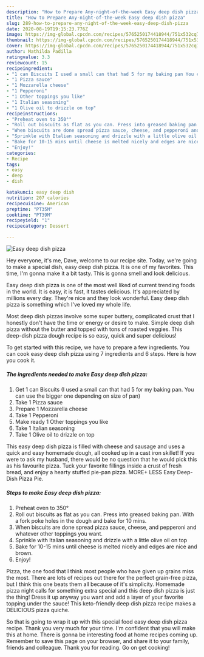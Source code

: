 ```yaml
---
description: "How to Prepare Any-night-of-the-week Easy deep dish pizza"
title: "How to Prepare Any-night-of-the-week Easy deep dish pizza"
slug: 289-how-to-prepare-any-night-of-the-week-easy-deep-dish-pizza
date: 2020-08-19T19:15:23.776Z
image: https://img-global.cpcdn.com/recipes/5765250174418944/751x532cq70/easy-deep-dish-pizza-recipe-main-photo.jpg
thumbnail: https://img-global.cpcdn.com/recipes/5765250174418944/751x532cq70/easy-deep-dish-pizza-recipe-main-photo.jpg
cover: https://img-global.cpcdn.com/recipes/5765250174418944/751x532cq70/easy-deep-dish-pizza-recipe-main-photo.jpg
author: Mathilda Padilla
ratingvalue: 3.3
reviewcount: 15
recipeingredient:
- "1 can Biscuits I used a small can that had 5 for my baking pan You can use the bigger one depending on size of pan"
- "1 Pizza sauce"
- "1 Mozzarella cheese"
- "1 Pepperoni"
- "1 Other toppings you like"
- "1 Italian seasoning"
- "1 Olive oil to drizzle on top"
recipeinstructions:
- "Preheat oven to 350°"
- "Roll out biscuits as flat as you can. Press into greased baking pan. With a fork poke holes in the dough and bake for 10 mins."
- "When biscuits are done spread pizza sauce, cheese, and pepperoni and whatever other toppings you want."
- "Sprinkle with Italian seasoning and drizzle with a little olive oil on top"
- "Bake for 10-15 mins until cheese is melted nicely and edges are nice and brown."
- "Enjoy!"
categories:
- Recipe
tags:
- easy
- deep
- dish

katakunci: easy deep dish 
nutrition: 207 calories
recipecuisine: American
preptime: "PT35M"
cooktime: "PT39M"
recipeyield: "1"
recipecategory: Dessert

---
```



![Easy deep dish pizza](https://img-global.cpcdn.com/recipes/5765250174418944/751x532cq70/easy-deep-dish-pizza-recipe-main-photo.jpg)

Hey everyone, it's me, Dave, welcome to our recipe site. Today, we're going to make a special dish, easy deep dish pizza. It is one of my favorites. This time, I'm gonna make it a bit tasty. This is gonna smell and look delicious.

Easy deep dish pizza is one of the most well liked of current trending foods in the world. It is easy, it is fast, it tastes delicious. It's appreciated by millions every day. They're nice and they look wonderful. Easy deep dish pizza is something which I've loved my whole life.

Most deep dish pizzas involve some super buttery, complicated crust that I honestly don&#39;t have the time or energy or desire to make. Simple deep dish pizza without the butter and topped with tons of roasted veggies. This deep-dish pizza dough recipe is so easy, quick and super delicious!


To get started with this recipe, we have to prepare a few ingredients. You can cook easy deep dish pizza using 7 ingredients and 6 steps. Here is how you cook it.

<!--inarticleads1-->

##### The ingredients needed to make Easy deep dish pizza:

1. Get 1 can Biscuits (I used a small can that had 5 for my baking pan. You can use the bigger one depending on size of pan)
1. Take 1 Pizza sauce
1. Prepare 1 Mozzarella cheese
1. Take 1 Pepperoni
1. Make ready 1 Other toppings you like
1. Take 1 Italian seasoning
1. Take 1 Olive oil to drizzle on top


This easy deep dish pizza is filled with cheese and sausage and uses a quick and easy homemade dough, all cooked up in a cast iron skillet! If you were to ask my husband, there would be no question that he would pick this as his favourite pizza. Tuck your favorite fillings inside a crust of fresh bread, and enjoy a hearty stuffed pie-pan pizza. MORE+ LESS Easy Deep-Dish Pizza Pie. 

<!--inarticleads2-->

##### Steps to make Easy deep dish pizza:

1. Preheat oven to 350°
1. Roll out biscuits as flat as you can. Press into greased baking pan. With a fork poke holes in the dough and bake for 10 mins.
1. When biscuits are done spread pizza sauce, cheese, and pepperoni and whatever other toppings you want.
1. Sprinkle with Italian seasoning and drizzle with a little olive oil on top
1. Bake for 10-15 mins until cheese is melted nicely and edges are nice and brown.
1. Enjoy!


Pizza, the one food that I think most people who have given up grains miss the most. There are lots of recipes out there for the perfect grain-free pizza, but I think this one beats them all because of it&#39;s simplicity. Homemade pizza night calls for something extra special and this deep dish pizza is just the thing! Dress it up anyway you want and add a layer of your favorite topping under the sauce! This keto-friendly deep dish pizza recipe makes a DELICIOUS pizza quiche. 

So that is going to wrap it up with this special food easy deep dish pizza recipe. Thank you very much for your time. I'm confident that you will make this at home. There is gonna be interesting food at home recipes coming up. Remember to save this page on your browser, and share it to your family, friends and colleague. Thank you for reading. Go on get cooking!
